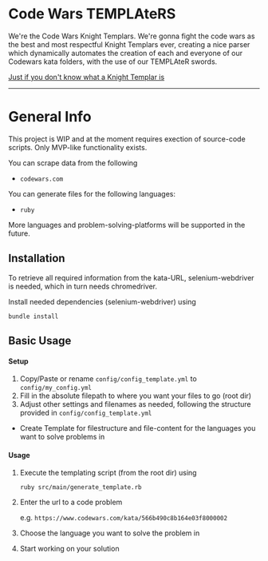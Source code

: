 # Code Wars TEMPLAteRS

We're the Code Wars Knight Templars. We're gonna fight the code wars as the best and most respectful Knight Templars ever, creating a nice parser which dynamically automates the creation of each and everyone of our Codewars kata folders, with the use of our TEMPLAteR swords.

[Just if you don't know what a Knight Templar is](https://en.wikipedia.org/wiki/Knights_Templar)

---

# General Info

This project is WIP and at the moment requires exection of source-code scripts.
Only MVP-like functionality exists.

You can scrape data from the following
  - `codewars.com`

You can generate files for the following languages:
  - `ruby`

More languages and problem-solving-platforms will be supported in the future.

## Installation

To retrieve all required information from the kata-URL, selenium-webdriver is needed, which in turn needs chromedriver.

Install needed dependencies (selenium-webdriver) using

`bundle install`

## Basic Usage

#### Setup

1. Copy/Paste or rename `config/config_template.yml` to `config/my_config.yml`
2. Fill in the absolute filepath to where you want your files to go (root dir)
3. Adjust other settings and filenames as needed, following the structure provided in `config/config_template.yml`
  - Create Template for filestructure and file-content for the languages you want to solve problems in

#### Usage

1. Execute the templating script (from the root dir) using

    `ruby src/main/generate_template.rb`

2. Enter the url to a code problem

      e.g. `https://www.codewars.com/kata/566b490c8b164e03f8000002`

3. Choose the language you want to solve the problem in

4. Start working on your solution
